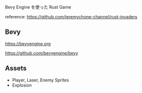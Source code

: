Bevy Engine を使った Rust Game

reference: https://github.com/jeremychone-channel/rust-invaders

## Bevy
https://bevyengine.org

https://github.com/bevyengine/bevy

## Assets
- Player, Laser, Enemy Sprites
- Explosion